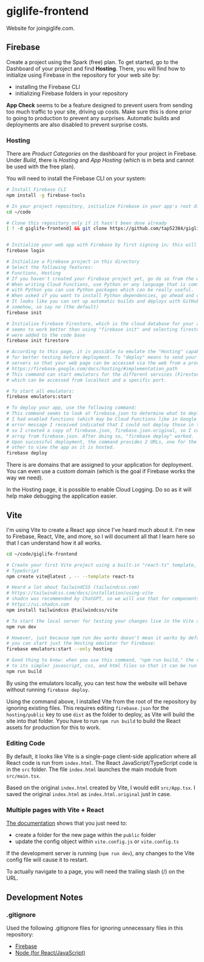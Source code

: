 # giglife-frontend

Website for joingiglife.com.

## Firebase

Create a project using the Spark (free) plan. To get started, go to the Dashboard of your project
and find **Hosting**. There, you will find how to initialize using Firebase in the repository for
your web site by:

- installing the Firebase CLI
- initializing Firebase folders in your repository

**App Check** seems to be a feature designed to prevent users from sending too much traffic to
your site, driving up costs. Make sure this is done prior to going to production to prevent any
surprises. Automatic builds and deployments are also disabled to prevent surprise costs.

### Hosting

There are *Product Categories* on the dashboard for your project in Firebase. Under *Build*, there
is *Hosting* and *App Hosting* (which is in beta and cannot be used with the free plan).

You will need to install the Firebase CLI on your system:

```bash
# Install Firebase CLI
npm install -g firebase-tools

# In your project repository, initialize Firebase in your app's root directory
cd ~/code

# Clone this repository only if it hasn't been done already
[ ! -d giglife-frontend] && git clone https://github.com/tap52384/giglife-frontend.git


# Initialize your web app with Firebase by first signing in; this will open a tab in your web browser
firebase login

# Initialize a Firebase project in this directory
# Select the following features:
# Functions, Hosting
# If you haven't created your Firebase project yet, go do so from the web first
# When writing Cloud Functions, use Python or any language that is comfortable for you. However,
# with Python you can use Python packages which can be really useful.
# When asked if you want to install Python dependencies, go ahead and do so.
# It looks like you can set up automatic builds and deploys with GitHub; I'm assuming that may cost
# somehow, so say no (the default)
firebase init

# Initialize Firebase Firestore, which is the cloud database for your app; this
# seems to work better than using "firebase init" and selecting firestore as some files
# were added to the code base
firebase init firestore

# According to this page, it is possible to emulate the "Hosting" capabilities of Firebase locally
# for better testing before deployment. To "deploy" means to send your code to the remote Firebase
# servers so that your web page can be accessed via the web from a provided URL.
# https://firebase.google.com/docs/hosting/#implementation_path
# This command can start emulators for the different services (Firestore, Hosting, Auth, etc.)
# which can be accessed from localhost and a specific port.

# To start all emulators:
firebase emulators:start

# To deploy your app, use the following command:
# This command seems to look at firebase.json to determine what to deploy.
# I had enabled functions (which may be Cloud Functions like in Google Cloud Platform), but the
# error message I received indicated that I could not deploy those in the Spark billing plan,
# so I created a copy of firebase.json, firebase.json.original, so I could remove the "functions"
# array from firebase.json. After doing so, "firebase deploy" worked.
# Upon successful deployment, the command provides 2 URLs, one for the Firebase console and the
# other to view the app as it is hosted.
firebase deploy
```

There is are domains that are assigned to your application for deployment. You can even use a
custom domain (which is the goal if Firebase works the way we need).

In the Hosting page, it is possible to enable Cloud Logging. Do so as it will help make debugging
the application easier.

## Vite

I'm using Vite to create a React app since I've heard much about it. I'm new to Firebase, React,
Vite, and more, so I will document all that I learn here so that I can understand how it all works.

```bash
cd ~/code/giglife-frontend

# Create your first Vite project using a built-in "react-ts" template, which adds support for
# TypeScript
npm create vite@latest . -- --template react-ts

# Heard a lot about TailwindCSS (tailwindcss.com)
# https://tailwindcss.com/docs/installation/using-vite
# shadcn was recommended by ChatGPT, so we will use that for components
# https://ui.shadcn.com
npm install tailwindcss @tailwindcss/vite

# To start the local server for testing your changes live in the Vite app
npm run dev

# However, just because npm run dev works doesn't mean it works by default with Firebase
# you can start just the Hosting emulator for Firebase:
firebase emulators:start --only hosting

# Good thing to know: when you use this command, "npm run build," the react code is broken down
# to its simpler javascript, css, and html files so that it can be run in production
npm run build
```

By using the emulators locally, you can test how the website will behave without running
`firebase deploy`.

Using the command above, I installed Vite from the root of the repository by ignoring existing files.
This requires editing `firebase.json` for the `hosting/public` key to use `dist` as the folder to
deploy, as Vite will build the site into that folder. Yyou have to run
`npm run build` to build the React assets for production for this to
work.

### Editing Code

By default, it looks like Vite is a single-page client-side application where all React code is
run from `index.html`. The React JavaScript/TypeScript code is in the `src` folder.
The file `index.html` launches the main module from `src/main.tsx`.

Based on the original `index.html` created by Vite, I would edit `src/App.tsx`. I saved the original
`index.html` as `index.html.original` just in case.

### Multiple pages with Vite + React

[The documentation](https://vite.dev/guide/build.html#multi-page-app) shows that you just need to:

- create a folder for the new page within the `public` folder
- update the config object within `vite.config.js` or `vite.config.ts`

If the development server is running (`npm run dev`), any changes to the Vite config file will
cause it to restart.

To actually navigate to a page, you will need the trailing slash (/) on the URL.

## Development Notes

### .gitignore

Used the following .gitignore files for ignoring unnecessary files in this repository:

- [Firebase](https://github.com/github/gitignore/blob/main/Firebase.gitignore)
- [Node (for React/JavaScript)](https://github.com/github/gitignore/blob/main/Node.gitignore)
